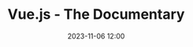 ---
layout: post
title: "Vue.js - The Documentary"
date: 2023-11-06 12:00
categories: watching
external_url: https://cult.honeypot.io/originals/vue-js-the-documentary/
---